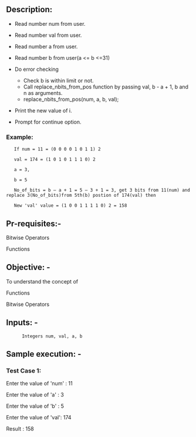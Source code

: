 ## Description:

* Read number num from user.
* Read number val from user.
* Read number a from user.
* Read number b from user(a <= b <=31)
* Do error checking
    *   Check b is within limit or not.
    *   Call replace_nbits_from_pos function by passing val, b - a + 1, b and n as arguments.
    *   replace_nbits_from_pos(num, a, b, val);

* Print the new value of i.
* Prompt for continue option.

### Example:
       If num = 11 = (0 0 0 0 1 0 1 1) 2
    
       val = 174 = (1 0 1 0 1 1 1 0) 2
     
       a = 3,
     
       b = 5
     
       No_of_bits = b – a + 1 = 5 – 3 + 1 = 3, get 3 bits from 11(num) and replace 3(No_of_bits)from 5th(b) postion of 174(val) then
      
       New 'val' value = (1 0 0 1 1 1 1 0) 2 = 158

## Pr-requisites:-

Bitwise Operators

Functions

## Objective: -

To understand the concept of

Functions

Bitwise Operators
## Inputs: -
          Integers num, val, a, b

## Sample execution: -
### Test Case 1:

Enter the value of 'num' : 11

Enter the value of 'a' : 3

Enter the value of 'b' : 5

Enter the value of 'val': 174

Result : 158
